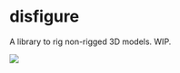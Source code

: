 # disfigure
A library to rig non-rigged 3D models. WIP.

[<img src="https://boytchev.github.io/disfigure/docs/snapshots/poser-prorotype.jpg">](https://boytchev.github.io/disfigure/src)